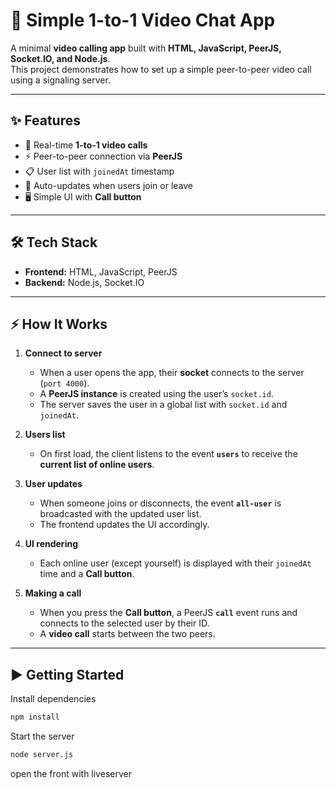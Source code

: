 # 🎥 Simple 1-to-1 Video Chat App

A minimal **video calling app** built with **HTML, JavaScript, PeerJS, Socket.IO, and Node.js**.  
This project demonstrates how to set up a simple peer-to-peer video call using a signaling server.

---

## ✨ Features

- 🔗 Real-time **1-to-1 video calls**
- ⚡ Peer-to-peer connection via **PeerJS**
- 📋 User list with `joinedAt` timestamp
- 🔄 Auto-updates when users join or leave
- 🖥️ Simple UI with **Call button**

---

## 🛠 Tech Stack

- **Frontend:** HTML, JavaScript, PeerJS
- **Backend:** Node.js, Socket.IO

---

## ⚡ How It Works

1. **Connect to server**

   - When a user opens the app, their **socket** connects to the server (`port 4000`).
   - A **PeerJS instance** is created using the user’s `socket.id`.
   - The server saves the user in a global list with `socket.id` and `joinedAt`.

2. **Users list**

   - On first load, the client listens to the event **`users`** to receive the **current list of online users**.

3. **User updates**

   - When someone joins or disconnects, the event **`all-user`** is broadcasted with the updated user list.
   - The frontend updates the UI accordingly.

4. **UI rendering**

   - Each online user (except yourself) is displayed with their `joinedAt` time and a **Call button**.

5. **Making a call**
   - When you press the **Call button**, a PeerJS **`call`** event runs and connects to the selected user by their ID.
   - A **video call** starts between the two peers.

---

## ▶️ Getting Started

Install dependencies

```bash
npm install
```

Start the server

```bash
node server.js
```

open the front with liveserver
